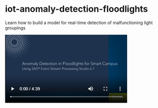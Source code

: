 # iot-anomaly-detection-floodlights
Learn how to build a model for real-time detection of malfunctioning light groupings

[![Anomaly Detection in Floodlights for Smart Campus](/images/anomalyDetectionFloodlights.png)](https://players.brightcove.net/3665946608001/default_default/index.html?videoId=6130154143001 "Anomaly Detection in Floodlights for Smart Campus")
